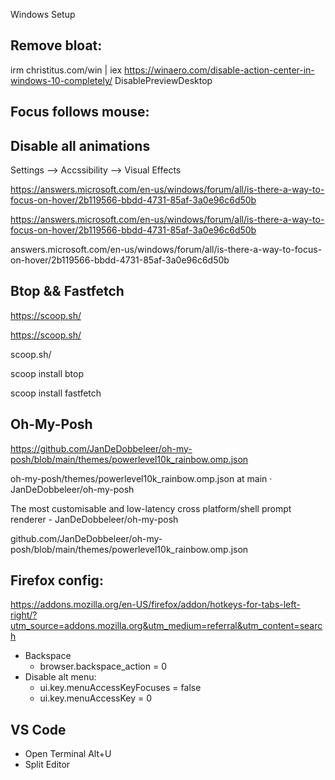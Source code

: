 Windows Setup

## Remove bloat:
irm christitus.com/win | iex
https://winaero.com/disable-action-center-in-windows-10-completely/
DisablePreviewDesktop

## Focus follows mouse:

## Disable all animations
Settings --> Accssibility -->  Visual Effects

https://answers.microsoft.com/en-us/windows/forum/all/is-there-a-way-to-focus-on-hover/2b119566-bbdd-4731-85af-3a0e96c6d50b

https://answers.microsoft.com/en-us/windows/forum/all/is-there-a-way-to-focus-on-hover/2b119566-bbdd-4731-85af-3a0e96c6d50b

answers.microsoft.com/en-us/windows/forum/all/is-there-a-way-to-focus-on-hover/2b119566-bbdd-4731-85af-3a0e96c6d50b
## Btop && Fastfetch

https://scoop.sh/

https://scoop.sh/

scoop.sh/

scoop install btop

scoop install fastfetch

## Oh-My-Posh

https://github.com/JanDeDobbeleer/oh-my-posh/blob/main/themes/powerlevel10k_rainbow.omp.json

oh-my-posh/themes/powerlevel10k_rainbow.omp.json at main · JanDeDobbeleer/oh-my-posh

The most customisable and low-latency cross platform/shell prompt renderer - JanDeDobbeleer/oh-my-posh

github.com/JanDeDobbeleer/oh-my-posh/blob/main/themes/powerlevel10k_rainbow.omp.json


## Firefox config:

https://addons.mozilla.org/en-US/firefox/addon/hotkeys-for-tabs-left-right/?utm_source=addons.mozilla.org&utm_medium=referral&utm_content=search

- Backspace
    - browser.backspace_action = 0
- Disable alt menu: 
    - ui.key.menuAccessKeyFocuses = false
    - ui.key.menuAccessKey = 0

## VS Code
- Open Terminal Alt+U
- Split Editor
